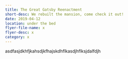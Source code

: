 ```yaml
---
title: The Great Gatsby Reenactment
short-desc: We rebuilt the mansion, come check it out!
date: 2019-04-12
location: under the bed
flyer-file-name: x
flyer-desc: x
category: x
---
```

asdfasjdkhfjkahsdjkfhajskdhflkasdjhflksjdalfdjh
